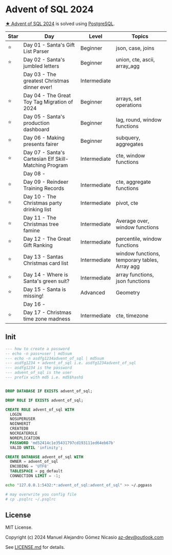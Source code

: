 # Advent of SQL 2024

[★ Advent of SQL 2024](https://adventofsql.com/) is solved using [PostgreSQL](https://www.postgresql.org/).

| Star |                          Day                          |    Level     |                     Topics                    |
|------|-------------------------------------------------------|--------------|-----------------------------------------------|
| ⭐    | Day 01 - Santa's Gift List Parser                     | Beginner     | json, case, joins                             |
| ⭐    | Day 02 - Santa's jumbled letters                      | Beginner     | union, cte, ascii, array_agg                  |
|      | Day 03 - The greatest Christmas dinner ever!          | Intermediate |                                               |
| ⭐    | Day 04 - The Great Toy Tag Migration of 2024          | Beginner     | arrays, set operations                        |
| ⭐    | Day 05 - Santa's production dashboard                 | Beginner     | lag, round, window functions                  |
| ⭐    | Day 06 - Making presents fairer                       | Beginner     | subquery, aggregates                          |
| ⭐    | Day 07 - Santa's Cartesian Elf Skill-Matching Program | Intermediate | cte, window functions                         |
|      | Day 08 -                                              |              |                                               |
| ⭐    | Day 09 - Reindeer Training Records                    | Intermediate | cte, aggregate functions                      |
| ⭐    | Day 10 - The Christmas party drinking list            | Intermediate | pivot, cte                                    |
| ⭐    | Day 11 - The Christmas tree famine                    | Intermediate | Average over, window functions                |
| ⭐    | Day 12 - The Great Gift Ranking                       | Intermediate | percentile, window functions                  |
| ⭐    | Day 13 - Santas Christmas card list                   | Intermediate | window functions, temporary tables, Array agg |
| ⭐    | Day 14 - Where is Santa's green suit?                 | Intermediate | array functions, json functions               |
| ⭐    | Day 15 - Santa is missing!                            | Advanced     | Geometry                                      |
|      | Day 16 -                                              |              |                                               |
| ⭐    | Day 17 - Christmas time zone madness                  | Intermediate | cte, timezone                                 |


## Init

```sql
--- how to create a password
-- echo -n pass+user | md5sum
--- echo -n asdfg1234advent_of_sql | md5sum
--- asdfg1234 + advent_of_sql i.e. asdfg1234advent_of_sql
--- asdfg1234 is the password
--- advent_of_sql is the user
--- prefix with md5 i.e. md5$hash$


DROP DATABASE IF EXISTS advent_of_sql;

DROP ROLE IF EXISTS advent_of_sql;

CREATE ROLE advent_of_sql WITH
  LOGIN
  NOSUPERUSER
  NOINHERIT
  CREATEDB
  NOCREATEROLE
  NOREPLICATION
  PASSWORD 'md52414c1e35431797cd193111ed64eb67b'
  VALID UNTIL 'infinity';

CREATE DATABASE advent_of_sql WITH
  OWNER = advent_of_sql
  ENCODING = 'UTF8'  
  TABLESPACE = pg_default
  CONNECTION LIMIT = -1;
```

```sh
echo "127.0.0.1:5432:*:advent_of_sql:advent_of_sql" >> ~/.pgpass

# may overwrite you config file
# cp .psqlrc ~/.psqlrc
```

## License

MIT License.

Copyright (c) 2024 Manuel Alejandro Gómez Nicasio <az-dev@outlook.com>

See [LICENSE.md](LICENSE.md) for details.
